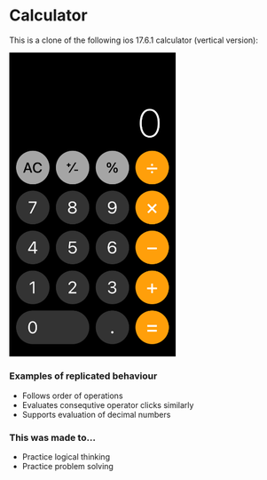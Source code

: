 # Calculator

This is a clone of the following ios 17.6.1 calculator (vertical version):

<img src="ios_calculator.jpg" alt="ios calculator image" width="300"/>

### Examples of replicated behaviour

- Follows order of operations
- Evaluates consequtive operator clicks similarly
- Supports evaluation of decimal numbers

### This was made to...

- Practice logical thinking
- Practice problem solving
